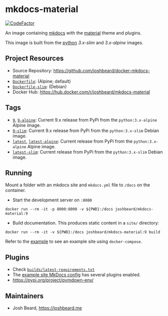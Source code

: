 # mkdocs-material

[![CodeFactor](https://www.codefactor.io/repository/github/joshbeard/docker-mkdocs-material/badge)](https://www.codefactor.io/repository/github/joshbeard/docker-mkdocs-material)

An image containing [mkdocs](https://www.mkdocs.org/) with the
[material](https://squidfunk.github.io/mkdocs-material/) theme and plugins.

This image is built from the [python](https://hub.docker.com/_/python)
_3.x-slim_ and _3.x-alpine_ images.

## Project Resources

* Source Repository: <https://github.com/joshbeard/docker-mkdocs-material>
* [`Dockerfile`](https://github.com/joshbeard/docker-mkdocs-material/blob/master/Dockerfile): (Alpine; default)
* [`Dockerfile-slim`](https://github.com/joshbeard/docker-mkdocs-material/blob/master/Dockerfile): (Debian)
* Docker Hub: <https://hub.docker.com/r/joshbeard/mkdocs-material>

## Tags

* [`9`](https://github.com/joshbeard/docker-mkdocs-material/blob/master/Dockerfile),
  [`9-alpine`](https://github.com/joshbeard/docker-mkdocs-material/blob/master/Dockerfile):
  Current 9.x release from PyPi from the `python:3.x-alpine` Alpine image.
* [`9-slim`](https://github.com/joshbeard/docker-mkdocs-material/blob/master/Dockerfile-slim):
  Current 9.x release from PyPi from the `python:3.x-slim` Debian image.
* [`latest`](https://github.com/joshbeard/docker-mkdocs-material/blob/master/Dockerfile),
  [`latest-alpine`](https://github.com/joshbeard/docker-mkdocs-material/blob/master/Dockerfile):
  Current release from PyPi from the `python:3.x-alpine` Alpine image.
* [`latest-slim`](https://github.com/joshbeard/docker-mkdocs-material/blob/master/Dockerfile-slim):
  Current release from PyPi from the `python:3.x-slim` Debian image.

## Running

Mount a folder with an mkdocs site and `mkdocs.yml` file to `/docs` on the container.

* Start the development server on `:8000`

```shell
docker run --rm -it -p 8000:8000 -v ${PWD}:/docs joshbeard/mkdocs-material:9
```

* Build documentation. This produces static content in a `site/` directory:

```shell
docker run --rm -it -v ${PWD}:/docs joshbeard/mkdocs-material:9 build
```

Refer to the [example](https://github.com/joshbeard/docker-mkdocs-material/tree/master/example) to see an example
site using `docker-compose`.

## Plugins

* Check [`builds/latest-requirements.txt`](https://github.com/joshbeard/docker-mkdocs-material/blob/master/builds/latest-requirements.txt)
* The [example site MkDocs config](https://github.com/joshbeard/docker-mkdocs-material/tree/master/example/mkdocs.yml) has several plugins enabled.
* <https://pypi.org/project/pymdown-env/>

## Maintainers

* Josh Beard, <https://joshbeard.me>
